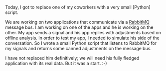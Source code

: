 Today, I got to replace one of my coworkers with a very small [Python] script.

We are working on two applications that communicate via a
[RabbitMQ](https://www.rabbitmq.com/) message bus.  I am working on one of the
apps and he is working on the other.  My app sends a signal and his app replies
with adjustments based on offline analysis.  In order to test my app, I needed
to simulate his side of the conversation.  So I wrote a small Python script that
listens to RabbitMQ for my signals and returns some canned adjustments on the
message bus.

I have not replaced him definitively; we will need his fully fledged application
with its real data.  But it was a start.  :-)
